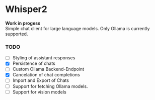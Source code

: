 # Whisper2

**Work in progess**<br>
Simple chat client for large language models.
Only Ollama is currently supported.

### TODO
- [ ] Styling of assistant responses
- [x] Persistence of chats
- [ ] Custom Ollama Backend-Endpoint
- [x] Cancelation of chat completions
- [ ] Import and Export of Chats
- [ ] Support for fetching Ollama models.
- [ ] Support for vision models
